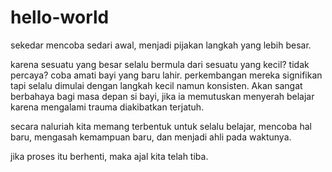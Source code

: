 # hello-world
sekedar mencoba sedari awal, menjadi pijakan langkah yang lebih besar.

karena sesuatu yang besar selalu bermula dari sesuatu yang kecil? tidak percaya?
coba amati bayi yang baru lahir. perkembangan mereka signifikan tapi selalu dimulai dengan langkah kecil namun konsisten. Akan sangat berbahaya bagi masa depan si bayi, jika ia memutuskan menyerah belajar karena mengalami trauma diakibatkan terjatuh.

secara naluriah kita memang terbentuk untuk selalu belajar, mencoba hal baru, mengasah kemampuan baru, dan menjadi ahli pada waktunya.

jika proses itu berhenti, maka ajal kita telah tiba.
